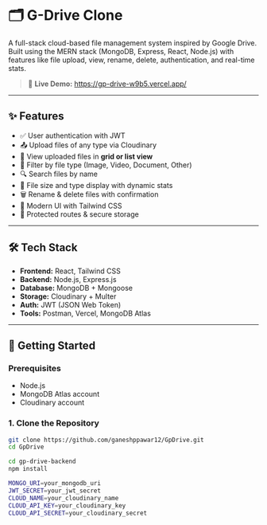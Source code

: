 # 🗂️ G-Drive Clone

A full-stack cloud-based file management system inspired by Google Drive.  
Built using the MERN stack (MongoDB, Express, React, Node.js) with features like file upload, view, rename, delete, authentication, and real-time stats.

> 🔗 **Live Demo:** https://gp-drive-w9b5.vercel.app/

---

## ✨ Features

- ✅ User authentication with JWT
- 📤 Upload files of any type via Cloudinary
- 🧾 View uploaded files in **grid or list view**
- 📂 Filter by file type (Image, Video, Document, Other)
- 🔍 Search files by name
- 🧠 File size and type display with dynamic stats
- 🗑️ Rename & delete files with confirmation
- 🧭 Modern UI with Tailwind CSS
- 🔐 Protected routes & secure storage

---

## 🛠️ Tech Stack

- **Frontend:** React, Tailwind CSS
- **Backend:** Node.js, Express.js
- **Database:** MongoDB + Mongoose
- **Storage:** Cloudinary + Multer
- **Auth:** JWT (JSON Web Token)
- **Tools:** Postman, Vercel, MongoDB Atlas

---

## 🚀 Getting Started

### Prerequisites

- Node.js
- MongoDB Atlas account
- Cloudinary account

### 1. Clone the Repository

```bash
git clone https://github.com/ganeshppawar12/GpDrive.git
cd GpDrive

cd gp-drive-backend
npm install

MONGO_URI=your_mongodb_uri
JWT_SECRET=your_jwt_secret
CLOUD_NAME=your_cloudinary_name
CLOUD_API_KEY=your_cloudinary_key
CLOUD_API_SECRET=your_cloudinary_secret
